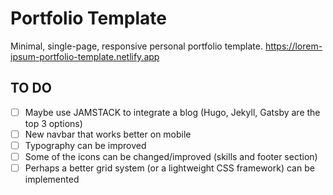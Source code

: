 # Portfolio Template
Minimal, single-page, responsive personal portfolio template. https://lorem-ipsum-portfolio-template.netlify.app

## TO DO
- [ ] Maybe use JAMSTACK to integrate a blog (Hugo, Jekyll, Gatsby are the top 3 options)
- [ ] New navbar that works better on mobile
- [ ] Typography can be improved
- [ ] Some of the icons can be changed/improved (skills and footer section)
- [ ] Perhaps a better grid system (or a lightweight CSS framework) can be implemented
